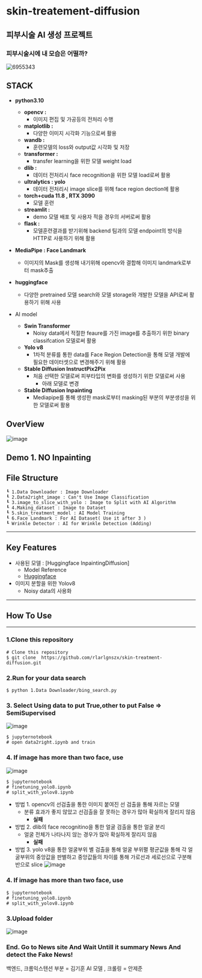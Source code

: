 # skin-treatement-diffusion

## 피부시술 AI 생성 프로젝트 
### 피부시술시에 내 모습은 어떨까?
![6955343](https://github.com/rlarlgnszx/skin-treatement-diffusion/assets/40743105/2788900e-9aa4-4ec4-a937-b3a2d3d51f95)

## STACK
- **python3.10**
    - **opencv :**
        - 이미지 편집 및 가공등의 전처리 수행
    - **matplotlib :**
        - 다양한 이미지 시각화 기능으로써 활용
    - **wandb :**
        - 훈련모델의 loss와 output값 시각화 및 저장
    - **transformer :**
        - transfer learning을 위한 모델 weight load
    - **dlib :**
        - 데이터 전처리시 face recognition을 위한 모델 load로써 활용
    - **ultralytics :  yolo**
        - 데이터 전처리시 image slice를 위해 face region dection에 활용
    - **torch+cuda 11.8 , RTX 3090**
        - 모델 훈련
    - **streamlit :**
        - demo 모델 배포 및 사용자 적을 경우의 서버로써 활용
    - **flask :**
        - 모델훈련결과를 받기위해 backend 팀과의 모델 endpoint의 방식을 HTTP로 사용하기 위해 활용
     

- **MediaPipe : Face Landmark**
    - 이미지의 Mask를 생성해 내기위해  opencv와 결합해 이미지 landmark로부터 mask추출
 

- **huggingface**
    - 다양한 pretrained 모델 search와 모델 storage와 개발한 모델을 API로써 활용하기 위해 사용
 

- AI model
    - **Swin Transformer**
        - Noisy data에서 적절한 feaure를 가진 image를 추출하기 위한 binary classifcation 모델로써 활용
    - **Yolo v8**
        - 1차적 분류를 통한 data를 Face Region Detection을 통해 모델 개발에 필요한 데이터셋으로 변경해주기 위해 활용
    - **Stable Diffusion InstructPix2Pix**
        - 처음 선택한 모델로써 피부타입의 변화를 생성하기 위한 모델로써 사용
            - 아래 모델로 변경
    - **Stable Diffusion Inpainting**
        - Mediapipe를 통해 생성한 mask로부터 masking된 부분의 부분생성을 위한 모델로써 활용
     
  
## OverView
![image](https://github.com/rlarlgnszx/skin-treatement-diffusion/assets/40743105/c905d114-8acc-4690-b187-a40ad48630df)
### 
## Demo 1. NO Inpainting

## File Structure
```
┖ 1.Data Downloader : Image Downloader
┖ 2.Data2right_image : Can't Use Image Classification 
┖ 3.image_to_slice_with_yolo : Image to Split with AI Algorithm
┖ 4.Making_dataset : Image to Dataset
┖ 5.skin_treatment_model : AI Model Training
┖ 6.Face Landmark : For AI Dataset( Use it after 3 )
┖ Wrinkle Detector : AI for Wrinkle Detection (Adding)
```

<hr>
<!-- <h4 align="center">A minimal Markdown Editor desktop app built on top of <a href="http://electron.atom.io" target="_blank">Electron</a>.</h4> -->

## Key Features

* 사용된 모델 : [Huggingface InpaintingDiffusion]
	* Model Reference
	* [Huggingface](https://huggingface.co/runwayml/stable-diffusion-inpainting)
* 이미지 분할을 위한 Yolov8
  - Noisy data의 사용화
<hr>

## How To Use
<hr>

### 1.Clone this repository

```
# Clone this repository
$ git clone  https://github.com/rlarlgnszx/skin-treatment-diffusion.git
```

### 2.Run for your data search

```
$ python 1.Data Downloader/bing_search.py
```

### 3. Select Using data to put True,other to put False => SemiSupervised 
![image](https://github.com/rlarlgnszx/skin-treatement-diffusion/assets/40743105/f97a7bd7-e9e6-431b-91c7-515d7d3fd325)

```
$ jupyternotebook
# open data2right.ipynb and train
```


### 4. If image has more than two face, use
![image](https://github.com/rlarlgnszx/skin-treatement-diffusion/assets/40743105/30b09510-443e-4b25-9aa0-043f08372378)
```
$ jupyternotebook
# finetuning_yolo8.ipynb
# split_with_yolov8.ipynb
```
- 방법 1. opencv의 선검출을 통한 이미지 붙여진 선 검출을 통해 자르는 모델
    - 분류 효과가 좋지 않았고 선검출을 잘 못하는 경우가 많아 확실하게 잘리지 않음
        - **실패**
- 방법 2. dlib의 face recognitino을 통한 얼굴 검출을 통한 얼굴 분리
    - 얼굴 전체가 나타나지 않는 경우가 많아 확실하게 잘리지 않음
        - **실패**
- 방법 3. yolo  v8을 통한 얼굴부위 별 검출을 통해 얼굴 부위펼 평균값을 통해 각 얼굴부위의 중앙값을 판별하고 중앙값들의 차이를 통해 가로선과 세로선으로 구분해 반으로 slice
![image](https://github.com/rlarlgnszx/skin-treatement-diffusion/assets/40743105/73087de5-a2cb-4177-a0f2-1bd92f1f7da0)
### 4. If image has more than two face, use
```
$ jupyternotebook
# finetuning_yolo8.ipynb
# split_with_yolov8.ipynb
```


### 3.Upload folder
![image](https://user-images.githubusercontent.com/40743105/190638113-737d8ed6-4e88-4721-81e4-38ce90b36c33.png)


### End. Go to News site And Wait Untill it summary News And detect the Fake News!


백엔드, 크롬익스텐션 부분 = 김기훈
AI 모델 , 크롤링 = 안제준 

